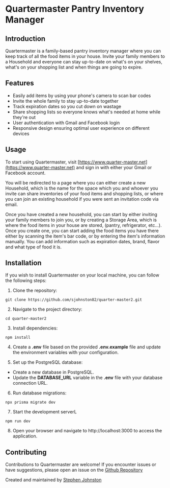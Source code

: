 # Quartermaster Pantry Inventory Manager

## Introduction

Quartermaster is a family-based pantry inventory manager where you can keep track of all the food items in your house. Invite your family members to a Household and everyone can stay up-to-date on what's on your shelves, what's on your shopping list and when things are going to expire.

## Features

- Easily add items by using your phone's camera to scan bar codes
- Invite the whole family to stay up-to-date together
- Track expiration dates so you cut down on wastage
- Share shopping lists so everyone knows what's needed at home while they're out
- User authentication with Gmail and Facebook login
- Responsive design ensuring optimal user experience on different devices

## Usage

To start using Quartermaster, visit [https://www.quarter-master.net](https://www.quarter-master.net) and sign in with either your Gmail or Facebook account.

You will be redirected to a page where you can either create a new Household, which is the name for the space which you and whoever you invite can share inventories of your food items and shopping lists, or where you can join an existing household if you were sent an invitation code via email.

Once you have created a new household, you can start by either inviting your family members to join you, or by creating a Storage Area, which is where the food items in your house are stored, (pantry, refrigerator, etc...). Once you create one, you can start adding the food items you have there either by scanning the item's bar code, or by entering the item's information manually. You can add information such as expiration dates, brand, flavor and what type of food it is.

## Installation

If you wish to install Quartermaster on your local machine, you can follow the following steps:

1. Clone the repository:

```
git clone https://github.com/sjohnston82/quarter-master2.git
```

2.  Navigate to the project directory:

```
cd quarter-master2
```

3.  Install dependencies:

```
npm install
```

4. Create a **.env** file based on the provided **.env.example** file and update the environment variables with your configuration.

5. Set up the PostgreSQL database:

- Create a new database in PostgreSQL.
- Update the **DATABASE_URL** variable in the **.env** file with your database connection URL.

6. Run database migrations:

```
npx prisma migrate dev
```

7. Start the development serverL

```
npm run dev
```

8. Open your browser and navigate to http://localhost:3000 to access the application.

## Contributing

Contributions to Quartermaster are welcome! If you encounter issues or have suggestions, please open an issue on the [Github Repository](https://github.com/sjohnston82/quarter-master2/issues/)

Created and maintained by [Stephen Johnston](https://stephenmjohnston.net)
